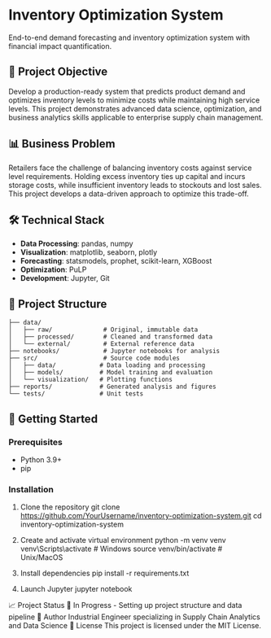 # Inventory Optimization System

End-to-end demand forecasting and inventory optimization system with financial impact quantification.

## 🎯 Project Objective

Develop a production-ready system that predicts product demand and optimizes inventory levels to minimize costs while maintaining high service levels. This project demonstrates advanced data science, optimization, and business analytics skills applicable to enterprise supply chain management.

## 📊 Business Problem

Retailers face the challenge of balancing inventory costs against service level requirements. Holding excess inventory ties up capital and incurs storage costs, while insufficient inventory leads to stockouts and lost sales. This project develops a data-driven approach to optimize this trade-off.

## 🛠️ Technical Stack

- **Data Processing**: pandas, numpy
- **Visualization**: matplotlib, seaborn, plotly
- **Forecasting**: statsmodels, prophet, scikit-learn, XGBoost
- **Optimization**: PuLP
- **Development**: Jupyter, Git

## 📁 Project Structure
```
├── data/
│   ├── raw/              # Original, immutable data
│   ├── processed/        # Cleaned and transformed data
│   └── external/         # External reference data
├── notebooks/            # Jupyter notebooks for analysis
├── src/                  # Source code modules
│   ├── data/            # Data loading and processing
│   ├── models/          # Model training and evaluation
│   └── visualization/   # Plotting functions
├── reports/             # Generated analysis and figures
└── tests/               # Unit tests
```
## 🚀 Getting Started

### Prerequisites
- Python 3.9+
- pip

### Installation

1. Clone the repository
git clone https://github.com/YourUsername/inventory-optimization-system.git
cd inventory-optimization-system

2. Create and activate virtual environment
python -m venv venv
venv\Scripts\activate  # Windows
source venv/bin/activate  # Unix/MacOS

3. Install dependencies
pip install -r requirements.txt

4. Launch Jupyter
jupyter notebook

📈 Project Status
🔄 In Progress - Setting up project structure and data pipeline
👤 Author
Industrial Engineer specializing in Supply Chain Analytics and Data Science
📝 License
This project is licensed under the MIT License.